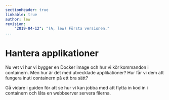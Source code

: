 ```yaml
---
sectionHeader: true
linkable: true
author: lew
revision:
    "2019-04-12": "(A, lew) Första versionen."
...
```

Hantera applikationer
=======================

Nu vet vi hur vi bygger en Docker image och hur vi kör kommandon i containern. Men hur är det med utvecklade applikationer? Hur får vi dem att fungera inuti containern på ett bra sätt?

Gå vidare i guiden för att se hur vi kan jobba med att flytta in kod in i containern och låta en webbserver servera filerna.
